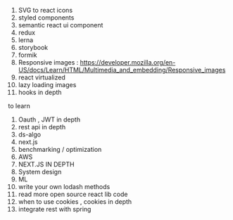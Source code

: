 
1) SVG to react icons
2) styled components
3) semantic react ui component
4) redux
5) lerna
6) storybook
7) formik
8) Responsive images : https://developer.mozilla.org/en-US/docs/Learn/HTML/Multimedia_and_embedding/Responsive_images
9) react virtualized
10) lazy loading images
11) hooks in depth

to learn

1) Oauth , JWT in depth
2) rest api in depth
3) ds-algo
4) next.js
5) benchmarking / optimization
6) AWS
7) NEXT.JS IN DEPTH
8) System design
9) ML
10) write your own lodash methods
11) read more open source react lib code
12) when to use cookies , cookies in depth
13) integrate rest with spring 



